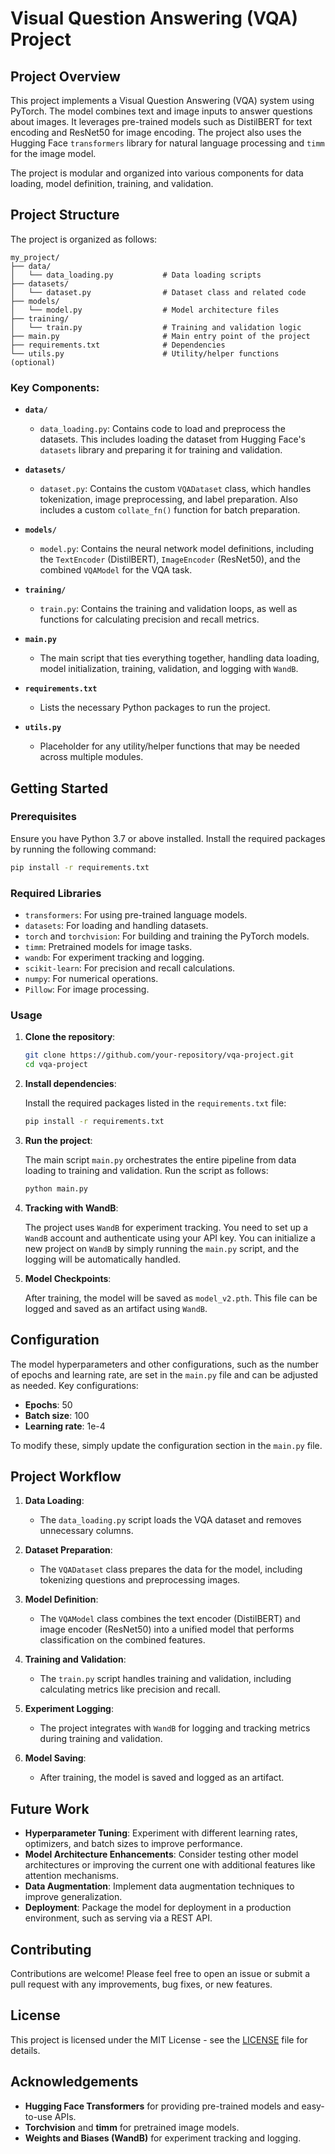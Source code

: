 # Visual Question Answering (VQA) Project

## Project Overview

This project implements a Visual Question Answering (VQA) system using PyTorch. The model combines text and image inputs to answer questions about images. It leverages pre-trained models such as DistilBERT for text encoding and ResNet50 for image encoding. The project also uses the Hugging Face `transformers` library for natural language processing and `timm` for the image model.

The project is modular and organized into various components for data loading, model definition, training, and validation.

## Project Structure

The project is organized as follows:

```
my_project/
├── data/
│   └── data_loading.py           # Data loading scripts
├── datasets/
│   └── dataset.py                # Dataset class and related code
├── models/
│   └── model.py                  # Model architecture files
├── training/
│   └── train.py                  # Training and validation logic
├── main.py                       # Main entry point of the project
├── requirements.txt              # Dependencies
└── utils.py                      # Utility/helper functions (optional)
```

### Key Components:

- **`data/`**
  - `data_loading.py`: Contains code to load and preprocess the datasets. This includes loading the dataset from Hugging Face's `datasets` library and preparing it for training and validation.
  
- **`datasets/`**
  - `dataset.py`: Contains the custom `VQADataset` class, which handles tokenization, image preprocessing, and label preparation. Also includes a custom `collate_fn()` function for batch preparation.

- **`models/`**
  - `model.py`: Contains the neural network model definitions, including the `TextEncoder` (DistilBERT), `ImageEncoder` (ResNet50), and the combined `VQAModel` for the VQA task.

- **`training/`**
  - `train.py`: Contains the training and validation loops, as well as functions for calculating precision and recall metrics.

- **`main.py`**
  - The main script that ties everything together, handling data loading, model initialization, training, validation, and logging with `WandB`.

- **`requirements.txt`**
  - Lists the necessary Python packages to run the project.

- **`utils.py`**
  - Placeholder for any utility/helper functions that may be needed across multiple modules.

## Getting Started

### Prerequisites

Ensure you have Python 3.7 or above installed. Install the required packages by running the following command:

```bash
pip install -r requirements.txt
```

### Required Libraries

- `transformers`: For using pre-trained language models.
- `datasets`: For loading and handling datasets.
- `torch` and `torchvision`: For building and training the PyTorch models.
- `timm`: Pretrained models for image tasks.
- `wandb`: For experiment tracking and logging.
- `scikit-learn`: For precision and recall calculations.
- `numpy`: For numerical operations.
- `Pillow`: For image processing.

### Usage

1. **Clone the repository**:

   ```bash
   git clone https://github.com/your-repository/vqa-project.git
   cd vqa-project
   ```

2. **Install dependencies**:

   Install the required packages listed in the `requirements.txt` file:

   ```bash
   pip install -r requirements.txt
   ```

3. **Run the project**:

   The main script `main.py` orchestrates the entire pipeline from data loading to training and validation. Run the script as follows:

   ```bash
   python main.py
   ```

4. **Tracking with WandB**:

   The project uses `WandB` for experiment tracking. You need to set up a `WandB` account and authenticate using your API key. You can initialize a new project on `WandB` by simply running the `main.py` script, and the logging will be automatically handled.

5. **Model Checkpoints**:

   After training, the model will be saved as `model_v2.pth`. This file can be logged and saved as an artifact using `WandB`.

## Configuration

The model hyperparameters and other configurations, such as the number of epochs and learning rate, are set in the `main.py` file and can be adjusted as needed. Key configurations:

- **Epochs**: 50
- **Batch size**: 100
- **Learning rate**: 1e-4

To modify these, simply update the configuration section in the `main.py` file.

## Project Workflow

1. **Data Loading**: 
   - The `data_loading.py` script loads the VQA dataset and removes unnecessary columns.

2. **Dataset Preparation**:
   - The `VQADataset` class prepares the data for the model, including tokenizing questions and preprocessing images.

3. **Model Definition**:
   - The `VQAModel` class combines the text encoder (DistilBERT) and image encoder (ResNet50) into a unified model that performs classification on the combined features.

4. **Training and Validation**:
   - The `train.py` script handles training and validation, including calculating metrics like precision and recall.

5. **Experiment Logging**:
   - The project integrates with `WandB` for logging and tracking metrics during training and validation.

6. **Model Saving**:
   - After training, the model is saved and logged as an artifact.

## Future Work

- **Hyperparameter Tuning**: Experiment with different learning rates, optimizers, and batch sizes to improve performance.
- **Model Architecture Enhancements**: Consider testing other model architectures or improving the current one with additional features like attention mechanisms.
- **Data Augmentation**: Implement data augmentation techniques to improve generalization.
- **Deployment**: Package the model for deployment in a production environment, such as serving via a REST API.

## Contributing

Contributions are welcome! Please feel free to open an issue or submit a pull request with any improvements, bug fixes, or new features.

## License

This project is licensed under the MIT License - see the [LICENSE](LICENSE) file for details.

## Acknowledgements

- **Hugging Face Transformers** for providing pre-trained models and easy-to-use APIs.
- **Torchvision** and **timm** for pretrained image models.
- **Weights and Biases (WandB)** for experiment tracking and logging.
